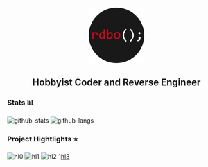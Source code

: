 <p align="center">
  <a href="https://rdbo.github.io"><img src="https://github.com/rdbo/rdbo/blob/master/rdbo.png"/></a>
</p>

<h2 align="center">Hobbyist Coder and Reverse Engineer</h2>  
  
### Stats 📊

![github-stats](https://github-readme-stats.vercel.app/api?username=rdbo&theme=tokyonight)
![github-langs](https://github-readme-stats.vercel.app/api/top-langs/?username=rdbo&langs_count=5&theme=tokyonight&layout=compact)

### Project Hightlights ⭐

![hl0](https://github.com/rdbo/libmem)
![hl1](https://github.com/rdbo/AssaultCube-Multihack)
![hl2](https://github.com/rdbo/Half-Life-Source-Multihack)
1[hl3](https://github.com/rdbo/Half-Life-2-Multihack)
